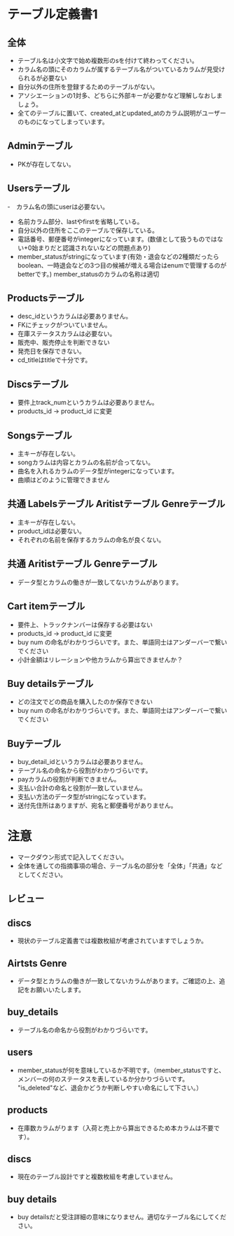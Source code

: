 # テーブル定義書1
## 全体
- テーブル名は小文字で始め複数形のsを付けて終わってください。
- カラム名の頭にそのカラムが属するテーブル名がついているカラムが見受けられるが必要ない
- 自分以外の住所を登録するためのテーブルがない。
- アソシエーションの1対多、どちらに外部キーが必要かなど理解しなおしましょう。
- 全てのテーブルに置いて、created_atとupdated_atのカラム説明がユーザーのものになってしまっています。

## Adminテーブル
- PKが存在してない。

## Usersテーブル
-　カラム名の頭にuserは必要ない。
- 名前カラム部分、lastやfirstを省略している。
- 自分以外の住所をここのテーブルで保存している。
- 電話番号、郵便番号がintegerになっています。(数値として扱うものではない+0始まりだと認識されないなどの問題点あり)
- member_statusがstringになっています(有効・退会などの2種類だったらboolean、一時退会などの3つ目の候補が増える場合はenumで管理するのがbetterです。)
member_statusのカラムの名称は適切


## Productsテーブル
- desc_idというカラムは必要ありません。
- FKにチェックがついていません。
- 在庫ステータスカラムは必要ない。
- 販売中、販売停止を判断できない
- 発売日を保存できない。
- cd_titleはtitleで十分です。

## Discsテーブル
- 要件上track_numというカラムは必要ありません。
- products_id → product_id に変更

## Songsテーブル
- 主キーが存在しない。
- songカラムは内容とカラムの名前が合ってない。
- 曲名を入れるカラムのデータ型がintegerになっています。
- 曲順はどのように管理できません

## 共通 Labelsテーブル Aritistテーブル Genreテーブル
- 主キーが存在しない。
- product_idは必要ない。
- それぞれの名前を保存するカラムの命名が良くない。

## 共通 Aritistテーブル Genreテーブル
- データ型とカラムの働きが一致してないカラムがあります。

## Cart itemテーブル
- 要件上、トラックナンバーは保存する必要はない
- products_id → product_id に変更
- buy num の命名がわかりづらいです。また、単語同士はアンダーバーで繋いでください
- 小計金額はリレーションや他カラムから算出できませんか？

## Buy detailsテーブル
- どの注文でどの商品を購入したのか保存できない
- buy num の命名がわかりづらいです。また、単語同士はアンダーバーで繋いでください

## Buyテーブル
- buy_detail_idというカラムは必要ありません。
- テーブル名の命名から役割がわかりづらいです。
- payカラムの役割が判断できません。
- 支払い合計の命名と役割が一致していません。
- 支払い方法のデータ型がstringになっています。
- 送付先住所はありますが、宛名と郵便番号がありません。

# 注意
* マークダウン形式で記入してください。
* 全体を通しての指摘事項の場合、テーブル名の部分を「全体」「共通」などとしてください。






















## レビュー


## discs
- 現状のテーブル定義書では複数枚組が考慮されていますでしょうか。

## Airtsts Genre
- データ型とカラムの働きが一致してないカラムがあります。ご確認の上、追記をお願いいたします。

## buy_details
- テーブル名の命名から役割がわかりづらいです。

## users
- member_statusが何を意味しているか不明です。（member_statusですと、メンバーの何のステータスを表しているか分かりづらいです。 "is_deleted"など、退会かどうか判断しやすい命名にして下さい。）

## products
- 在庫数カラムがります（入荷と売上から算出できるため本カラムは不要です）。

## discs
- 現在のテーブル設計ですと複数枚組を考慮していません。

## buy details
- buy detailsだと受注詳細の意味になりません。適切なテーブル名にしてください。
